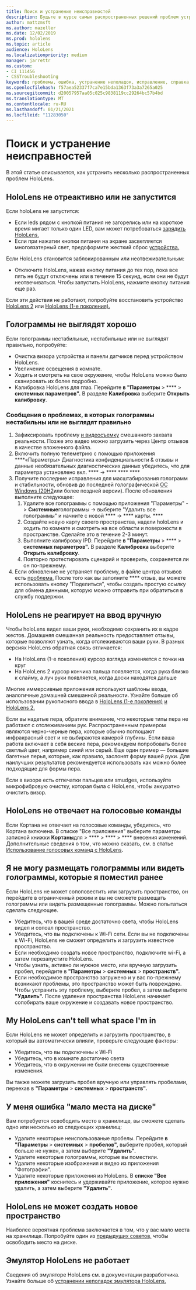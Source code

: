 ```yaml
---
title: Поиск и устранение неисправностей
description: Будьте в курсе самых распространенных решений проблем устройств HoloLens и методов устранения неполадок.
author: mattzmsft
ms.author: mazeller
ms.date: 12/02/2019
ms.prod: hololens
ms.topic: article
audience: HoloLens
ms.localizationpriority: medium
manager: jarrettr
ms.custom:
- CI 111456
- CSSTroubleshooting
keywords: проблемы, ошибка, устранение неполадок, исправление, справка, поддержка, HoloLens
ms.openlocfilehash: f57aea52337f7ca7e15bda1363f73a3a7265a025
ms.sourcegitcommit: d20057957aa05c025c9838119cc29264bc57b4bd
ms.translationtype: MT
ms.contentlocale: ru-RU
ms.lasthandoff: 01/21/2021
ms.locfileid: "11283050"
---
```

# Поиск и устранение неисправностей

В этой статье описывается, как устранить несколько распространенных проблем HoloLens.

## HoloLens не отреактивно или не запустится

Если holoLens не запустится:

- Если leds рядом с кнопкой питания не загорелись или на короткое время мигает только один LED, вам может потребоваться [зарядить HoloLens.](hololens-recovery.md#charge-the-device)
- Если при нажатии кнопки питания на экране засветляется многоязатерный свет, предоформите жесткий сброс [устройства.](hololens-recovery.md#hard-reset-procedure)

Если HoloLens становится заблокированным или неотвеживательным:

- Отключите HoloLens, нажав кнопку питания до тех пор, пока все пять не будут отключены или в течение 15 секунд, если они не будут неотвечиваться. Чтобы запустить HoloLens, нажмите кнопку питания еще раз.

Если эти действия не работают, попробуйте восстановить устройство [HoloLens 2](hololens-recovery.md) или [HoloLens (1-е поколения).](hololens1-recovery.md)

## Голограммы не выглядят хорошо

Если голограммы нестабильные, нестабильные или не выглядят правильно, попробуйте:

- Очистка визора устройства и панели датчиков перед устройством HoloLens.
- Увеличение освещения в комнате.
- Ходить и смотреть на свое окружение, чтобы HoloLens можно было сканировать их более подробно.
- Калибровка HoloLens для глаз. Перейдите **в "Параметры**  >  ****  >  **системных параметров".** В разделе **Калибровка** выберите **Открыть калибровку**.
 
### Сообщения о проблемах, в которых голограммы нестабильны или не выглядят правильно
 
1. Зафиксировать проблему [и видеосъемку](holographic-photos-and-videos.md#capture-a-mixed-reality-video) смешанного захвата реальности. Позже это видео можно загрузить через Центр отзывов в качестве вложенного файла.  
1. Включить полную телеметрию с помощью приложения ****«Параметры> Диагностика конфиденциальности & отзывы и данные необязательных диагностических данных убедитесь, что для параметра установлено вкл. ****  ->  **** **** ****
1. Получите последние исправления для масштабирования голограмм и стабильности, обновив до последней голографической [ОС Windows (20H2](hololens-release-notes.md#windows-holographic-version-20h2)или более поздней версии). После обновления выполните следующее:
    1. Удалите все голограммы с помощью приложения "Параметры" -> **Системные**голограммы -> выберите "Удалить все голограммы" и начните с новой ****  ->  **** карты. ****
    1. Создайте новую карту своего пространства, надели holoLens и ходить по комнате и смотреть на все области и поверхности в пространстве. Сделайте это в течение 2-3 минут.
    1. Выполните калибровку IPD. Перейдите **в "Параметры**  >  ****  >  **системных параметров".** В разделе **Калибровка** выберите **Открыть калибровку**.
    1. Повторно протестировать сценарий и проверить, сохраняется ли он по-прежнему.
1. Если обновление не устраняет проблему, в файле центра отзывов есть [проблема.](hololens-feedback.md) После того как вы заполните **** отзыв, вы можете использовать кнопку "Поделиться", чтобы создать простую ссылку для обмена данными, которую можно отправить при обратиться в службу поддержки.

## HoloLens не реагирует на ввод вручную

Чтобы holoLens видел ваши руки, необходимо сохранить их в кадре жестов.  Домашняя смешанная реальность предоставляет отзывы, которые позволяют узнать, когда отслеживаются ваши руки.  В разных версиях HoloLens обратная связь отличается:
- На HoloLens (1-е поколения) курсор взгляда изменяется с точки на круг
- На HoloLens 2 курсор кончика пальца появляется, когда рука близко к слайму, а луч руки появляется, когда доски находятся дальше

Многие иммерсивные приложения используют шаблоны ввода, аналогичные домашней смешанной реальности.  Узнайте больше об использовании рукописного ввода в [HoloLens (1-е поколения)](hololens1-basic-usage.md#use-hololens-with-your-hands) [и HoloLens 2.](hololens2-basic-usage.md#the-hand-tracking-frame)

Если вы надетые пера, обратите внимание, что некоторые типы пера не работают с отслеживанием рук.  Распространенным примером являются черно-черные пера, которые обычно поглощают инфракрасный свет и не выбираются камерой глубины.  Если ваша работа включает в себя веские пера, рекомендуем попробовать более светлый цвет, например синий или серый.  Еще один пример — большие багетные перья, которые, как правило, заслонят форму вашей руки. Для наилучших результатов рекомендуется использовать как можно более подходящие для формы пера.

Если в визоре есть отпечатки пальцев или smudges, используйте микрофибровую очистку, которая была с HoloLens, чтобы аккуратно очистить визор.

## HoloLens не отвечает на голосовые команды

Если Кортана не отвечает на голосовые команды, убедитесь, что Кортана включена. В списке "Все приложения" выберите параметры записной книжки **Кортаны**для  >  ****  >  ****  >  **** внесения изменений. Дополнительные сведения о том, что можно сказать, см. в статье [Использование голосовых команд с HoloLens](hololens-cortana.md).

## Я не могу размещать голограммы или видеть голограммы, которые я поместил ранее

Если HoloLens не может сопоповестить или загрузить пространство, он перейдите в ограниченный режим и вы не сможете размещать голограммы или видеть размещенные голограммы. Можно попытаться сделать следующее.

- Убедитесь, что в вашей среде достаточно света, чтобы HoloLens видел и сопоал пространство.
- Убедитесь, что вы подключены к Wi-Fi сети. Если вы не подключены к Wi-Fi, HoloLens не сможет определить и загрузить известное пространство.
- Если необходимо создать новое пространство, подключите wi-Fi, а затем перезапустите HoloLens.
- Чтобы узнать, активно ли нужное место, или вручную загрузить пробел, перейдите в **"Параметры**  >  **системных**  >  **пространств".**
- Если необходимое пространство загружено и у вас по-прежнему возникают проблемы, это пространство может быть повреждено. Чтобы устранить эту проблему, выберите пробел, а затем выберите **"Удалить".** После удаления пространства HoloLens начинает сопобирать ваше окружение и создавать новое пространство.

## My HoloLens can't tell what space I'm in

Если HoloLens не может определить и загрузить пространство, в который вы автоматически влияли, проверьте следующие факторы:

- Убедитесь, что вы подключены к Wi-Fi
- Убедитесь, что в комнате достаточно света
- Убедитесь, что в окружении не были внесены существенные изменения.

Вы также можете загрузить пробел вручную или управлять пробелами, переехав в **"Параметры**  >  **системных**  >  **пространств".**

## У меня ошибка "мало места на диске"

Вам потребуется освободить место в хранилище, вы сможете сделать одно или несколько из следующих хранилищ:

- Удалите некоторые неиспользованые пробелы. Перейдите **в "Параметры**  >  **системных**  >  **пробелов",** выберите пробел, который больше не нужен, а затем выберите **"Удалить".**
- Удалите некоторые голограммы, которые вы поместили.
- Удалите некоторые изображения и видео из приложения "Фотографии".
- Удалите некоторые приложения из HoloLens. В **списке "Все приложения"** коснитесь и удерживайте приложение, которое нужно удалить, а затем выберите **"Удалить".**

## HoloLens не может создать новое пространство

Наиболее вероятная проблема заключается в том, что у вас мало места на хранилище. Попробуйте один из [предыдущих советов,](#im-getting-a-low-disk-space-error) чтобы освободить место на диске.

## Эмулятор HoloLens не работает

Сведения об эмуляторе HoloLens см. в документации разработчика.  Узнайте больше об [устранении неполадок эмулятора HoloLens.](https://docs.microsoft.com/windows/mixed-reality/using-the-hololens-emulator#troubleshooting)
